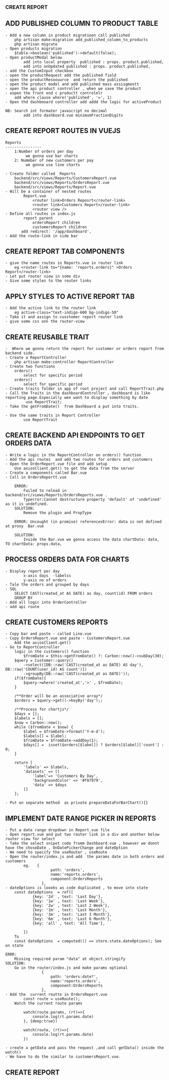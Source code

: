 ### CREATE REPORT

## ADD PUBLISHED COLUMN TO PRODUCT TABLE
    - Add a new column in product migratioon call published
        php artisan make:migration add_published_column_to_products
        php artisan migrate
    - Open products migration
        $table->boolean('published')->default(false);
    - Open productModal below 
            add into local property  published : props. product.published,
            add into onUpdated published : props. product.published,
    - add the CustomInput checkbox
    - open the productRequest add the published field
    - open the productResoouurce  and return the published 
    - open the product model and add published mass assisgmentt
    - open the api product controller , when we save the product
    - oopen the front end c productt controlelr 
        add where clause where('published', '=', 1)
    - Open thd dashbooard controller add addd the logic for activeProduct

    NB: Search int formater javascript no decimal
            add into dashboard.vue minimumFractionDigits


## CREATE REPORT ROUTES IN VUEJS
    Reports
    ----------------
        1:Number of orders per day 
             we gonna use bar charts
        2: Nummber of new customers per pay
             we gonna use line charts

    - Create folder called  Reports
        backend/src/views/Reports/CustomersReport.vue
        backend/src/views/Reports/OrdersReport.vue
        backend/src/views/Reports/Report.vue
    - Will be a container of nested routes
            Report.vue
                <router link>Orders Reposrt</router-link>
                <router link>Customers Report</router-link>
                <router view />
    - Define all routes in index.js 
            report parent
                ordersReport children
                customersReport children
           add redirect: '/app/dashboard',
    - Add the route-link in side bar

    
## CREATE REPORT TAB COMPONENTS
    - give the name routes in Reports.vue in router link
        eg <router-link to="{name: 'reports.orders}" >Orders Report</router-link>
    - Let put router view in some div
    - Give some styles to the router links

## APPLY STYLES TO ACTIVE REPORT TAB
    - Add the active link to the router link
        eg active-class="text-indigo-600 bg-indigo-50"
    - Take it and assign to cusstomer report router link
    - give some css onn the router-view
        
## CREATE REUSABLE TRAIT
    -  Where we gonna return the report for customer or orders report from backend side.
    - Create a ReportController
        php artisan make:controller ReportController 
    - Create two functions
        orders() 
            select for specific period
        orders() 
            select for specific period
    - Create traits folder in app of root project and call ReportTrait.php
    - Call the Traits in the dashboardController , dashboard is like reporting page.Especially wee want to display something by date
             use ReportTrait;
    - Take the getFromDate()  from Dashboard a put into traits.

    - Use the same traits in Report Controller
            use ReportTrait


## CREATE BACKEND API ENDPOINTS TO GET ORDERS DATA
    - Write a logic in the ReportController on orders() function
    - Add the api routes  and add two routes for orders and customers
    - Open the OrderReport.vue file and add setup
        Use axiosClient.get() to get the data from the server
    - Create a components called Bar.vue
    - Call in OrdersReportt.vue

        ERROR:
            Failed to reload in backend/src/views/Reports/OrdersReports.vue .
            Typerror:Cannot destructure property 'default' of 'undefined' as it is undefined.
        SOLUTION:
            Remove the plugin and PropType

        ERROR: Uncought (in promise) referencesError: data is not defined at proxy  Bar.vue

        SOLUTION: 
            Inside the Bar.vue we gonna access the data chartData: data, TO chartData: props.data,

        
    
## PROCESS ORDERS DATA FOR CHARTS
    - Display report per day 
            x-axis days  -labelss
            y-axis no of orders
    - Tale the orders and grouped by days
    - SQL
        SELECT CAST(created_at AS DATE) as day, count(id) FROM orders
        GROUP BY 
    - Add all logic into OrderController
    - add api route
## CREATE CUSTOMERS REPORTS
    - Copy bar and paste - called Line.vue
    - Copy OrdersReport.vue and paste - CustomersReport.vue
        Add the axiosClient.get()
    - Go to ReportController 
        logic in the customers() function
            $fromDate = $this->getFromDate() ?: Carbon::now()->subDay(30);
        $query = Customer::query()
            ->select([DB::raw('CAST(created_at as DATE) AS day'), DB::raw('COUNT(user_id) AS count')])
            ->groupBy(DB::raw('CAST(created_at as DATE)'));
        if($fromDate){
            $query->where('created_at','>' , $fromDate);
        }

        /**Order will be an associative array*/
        $orders = $query->get()->keyBy('day');;

        /**Process for chartjs*/
        $days = [];
        $labels = [];
        $now = Carbon::now();
        while ($fromDate < $now) {
            $label = $fromDate->format('Y-m-d');
            $labels[] = $label;
            $fromDate = $fromDate->addDay(1);
            $days[] =  isset($orders[$label]) ? $orders[$label]['count'] : 0;
        }

        return [
            'labels' => $labels,
            'datasets' => [[
                'label'=> 'Customers By Day',
                'backgroundColor' => '#f87979',
                'data' => $days
            ]]
        ];

    - Put on separate method  as private prepareDataForBarChart(){}
## IMPLEMENT DATE RANGE PICKER IN REPORTS 
    - Put a date range dropdown in Report.vue file
    - Open report.vue and put two router link in a div and another below router view for select
    - Take the select snipet code fromm Dashboard.vue , however we donnt have the choseDate , OnDatePickerChange and dateOption
    - We need to specify the useRouter , useRoute  
    - Open the router/index.js and add  the params date in both orders and customers
            eg.   {
                        path: 'orders',
                        name:'reports.orders',
                        component:OrdersReports
                    },
    - dateOptions is loooks as code duplicated , to move into state
        const dateOptions  = ref([
                {key: '2d' , text: 'Last Day'},
                {key: '1w' , text: 'Last Week'},
                {key: '2w' , text: 'Last 2 Week'},
                {key: '1m' , text: 'Last Month'},
                {key: '3m' , text: 'Last 3 Month'},
                {key: '6m' , text: 'Last 6 Month'},
                {key: 'all' , text: 'All Time'},
            
            ])
        To 
        const dateOptions  = computed(() => store.state.dateOptions); See on state

    ERRR:
        Missing required param "data" at object.stringify
    SOLUTION:
        Go in the router/index.js and make params optional
                    {
                        path: 'orders:date?',
                        name:'reports.orders',
                        component:OrdersReports
                    },
    - Add the  current routte in OrdersReport.vue
            const route = useRoute();
        Watch the current route params

            watch(route.params, (rt)=>{
                console.log(rt.params.date)
            }, {deep:true})

            watch(route, (rt)=>{
                console.log(rt.params.date)
            })

    - create a getData and pass the request ,and call getData() inside the watch()
    - We have to do the similar to customersReport.vue.


## CREATE REPORT
